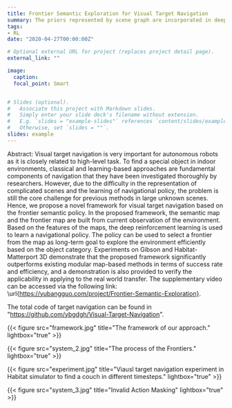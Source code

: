 ```yaml
---
title: Frontier Semantic Exploration for Visual Target Navigation
summary: The priors represented by scene graph are incorporated in deep reinforcement learning model using R-GCN on Habitat platform.
tags:
- RL
date: "2020-04-27T00:00:00Z"

# Optional external URL for project (replaces project detail page).
external_link: ""

image:
  caption: 
  focal_point: Smart


# Slides (optional).
#   Associate this project with Markdown slides.
#   Simply enter your slide deck's filename without extension.
#   E.g. `slides = "example-slides"` references `content/slides/example-slides.md`.
#   Otherwise, set `slides = ""`.
slides: example
---
```


Abstract: Visual target navigation is very important for autonomous robots as it is closely related to high-level task. To find a special object in indoor environments, classical and learning-based approaches are fundamental components of navigation that they have been investigated thoroughly by researchers. However, due to the difficulty in the representation of complicated scenes and the learning of navigational policy, the problem is still the core challenge for previous methods in large unknown scenes. Hence, we propose a novel framework for visual target navigation based on the frontier semantic policy. In the proposed framework, the semantic map and the frontier map are built from current observation of the environment. Based on the features of the maps, the deep reinforcement learning is used to learn a navigational policy. The policy can be used to select a frontier from the map as long-term goal to explore the environment efficiently based on the object category. Experiments on Gibson and Habitat-Matterport 3D demonstrate that the proposed framework significantly outperforms existing modular map-based methods in terms of success rate and efficiency, and a demonstration is also provided to verify the applicability in applying to the real world transfer. The supplementary video can be accessed via the following link: \url{https://yubangguo.com/project/Frontier-Semantic-Exploration}.

The total code of target navigation can be found in "https://github.com/ybgdgh/Visual-Target-Navigation".


{{< figure src="framework.jpg" title="The framework of our approach." lightbox="true" >}}

{{< figure src="system_2.jpg" title="The process of the Frontiers." lightbox="true" >}}

{{< figure src="experiment.jpg" title="Viausl target navigation experiment in Habitat simulator to find a couch in different timesteps." lightbox="true" >}}

{{< figure src="system_3.jpg" title="Invalid Action Masking" lightbox="true" >}}


